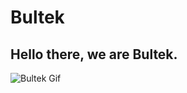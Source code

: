 # Bultek
## Hello there, we are Bultek.


![Bultek Gif](https://gitlab.com/bultekdev/spm-projects/SPMinstaller/-/raw/master/Resources/BultekAnim.gif?inline=false)
